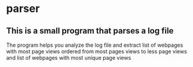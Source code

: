 # parser

## This is a small program that parses a log file

The program helps you analyze the log file and extract list of webpages with most page views ordered from most pages
views to less page views and list of webpages with most unique page views
